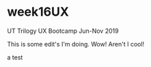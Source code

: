 # week16UX
UT Trilogy UX Bootcamp Jun-Nov 2019

This is some edit's I'm doing. Wow! Aren't I cool!


a test
